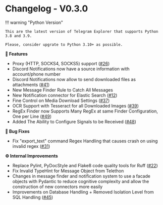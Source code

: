 # Changelog - V0.3.0

!!! warning "Python Version"
    
    This are the latest version of Telegram Explorer that supports Python 3.8 and 3.9.
    
    Please, consider upgrate to Python 3.10+ as possible.

**🚀 Features**

- Proxy (HTTP, SOCKS4, SOCKS5) support ([#26](https://github.com/guibacellar/TEx/issues/26))
- Discord Notifications now have a source information with account/phone number
- Discord Notifications now allow to send downloaded files as attachments ([#41](https://github.com/guibacellar/TEx/issues/41))
- New Message Finder Rule to Catch All Messages
- New Notification connector for Elastic Search ([#12](https://github.com/guibacellar/TEx/issues/12))
- Fine Control on Media Download Settings ([#37](https://github.com/guibacellar/TEx/issues/37))
- OCR Support with Tesseract for all Downloaded Images ([#39](https://github.com/guibacellar/TEx/issues/39))
- RegEx Finder now Supports Many RegEx at same Finder Configuration, One per Line ([#49](https://github.com/guibacellar/TEx/issues/49))
- Added The Ability to Configure Signals to be Received ([#48](https://github.com/guibacellar/TEx/issues/48))

**🐛 Bug Fixes**

- Fix "export_text" command Regex Handling that causes crash on using invalid regex ([#31](https://github.com/guibacellar/TEx/issues/31)) 

**⚙️ Internal Improvements**

- Replace Pylint, PyDocStyle and Flake8 code quality tools for Ruff ([#22](https://github.com/guibacellar/TEx/issues/22))
- Fix Invalid TypeHint for Message Object from Telethon 
- Changes in message finder and notification system to use a facade objects with Pydantic to reduce cognitive complexity and allow the construction of new connectors more easily
- Improvements on Database Handling + Removed Isolation Level from SQL Handling ([#45](https://github.com/guibacellar/TEx/issues/45))
